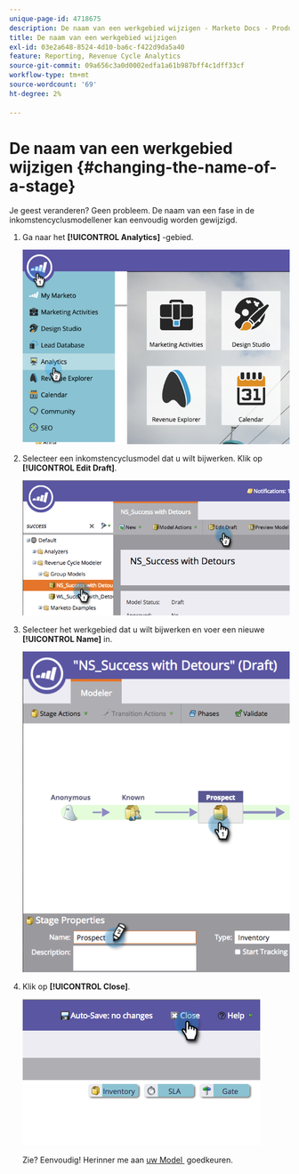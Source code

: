 ```yaml
---
unique-page-id: 4718675
description: De naam van een werkgebied wijzigen - Marketo Docs - Productdocumentatie
title: De naam van een werkgebied wijzigen
exl-id: 03e2a648-8524-4d10-ba6c-f422d9da5a40
feature: Reporting, Revenue Cycle Analytics
source-git-commit: 09a656c3a0d0002edfa1a61b987bff4c1dff33cf
workflow-type: tm+mt
source-wordcount: '69'
ht-degree: 2%

---
```


# De naam van een werkgebied wijzigen {#changing-the-name-of-a-stage}

Je geest veranderen? Geen probleem. De naam van een fase in de inkomstencyclusmodellener kan eenvoudig worden gewijzigd.

1. Ga naar het **[!UICONTROL Analytics]** -gebied.

   ![](assets/image2015-4-27-23-3a18-3a34.png)

1. Selecteer een inkomstencyclusmodel dat u wilt bijwerken. Klik op **[!UICONTROL Edit Draft]**.

   ![](assets/image2015-4-27-17-3a36-3a33.png)

1. Selecteer het werkgebied dat u wilt bijwerken en voer een nieuwe **[!UICONTROL Name]** in.

   ![](assets/image2015-4-27-17-3a40-3a46.png)

1. Klik op **[!UICONTROL Close]**.

   ![](assets/image2015-4-27-17-3a41-3a51.png)

   Zie? Eenvoudig! Herinner me aan [&#x200B; uw Model &#x200B;](/help/marketo/product-docs/reporting/revenue-cycle-analytics/revenue-cycle-models/approve-unapprove-a-revenue-model.md) goedkeuren.
